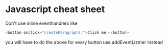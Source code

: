# Javascript cheat sheet


Don't use inline eventhandlers like 
```javascript
<button onclick="createParagraph()">Click me!</button>
```

you will have to do the above for every button use addEventListner Instead